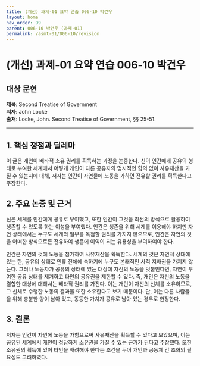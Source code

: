 ```yaml
---
title: (개선) 과제-01 요약 연습 006-10 박건우
layout: home
nav_order: 99
parent: 006-10 박건우 (과제-01)
permalink: /asmt-01/006-10/revision
---
```


# (개선) 과제-01 요약 연습 006-10 박건우  


## 대상 문헌
**제목**: Second Treatise of Government  
**저자**: John Locke  
**출처**: Locke, John. Second Treatise of Government, §§ 25-51.  

---

## 1. 핵심 쟁점과 딜레마  
이 글은 개인이 배타적 소유 권리를 획득하는 과정을 논증한다. 신이 인간에게 공유의 형태로 부여한 세계에서 어떻게 개인이 다른 공유자의 명시적인 합의 없이 사유재산을 가질 수 있는지에 대해, 저자는 인간이 자연물에 노동을 가하면 전유할 권리를 획득한다고 주장한다.  

## 2. 주요 논증 및 근거  

신은 세계를 인간에게 공유로 부여했고, 또한 인간이 그것을 최선의 방식으로 활용하여 생존할 수 있도록 하는 이성을 부여했다. 인간은 생존을 위해 세계를 이용해야 하지만 자연 상태에서는 누구도 세계의 일부를 독점할 권리를 가지지 않으므로, 인간은 자연의 것을 어떠한 방식으로든 전유하여 생존에 이익이 되는 유용성을 부여하여야 한다.  

인간은 자연의 것에 노동을 첨가하여 사유재산을 획득한다. 세계의 것은 자연적 상태에 있는 한, 공유의 상태로 인류 전체에 속하기에 누구도 본래적인 사적 지배권을 가지지 않는다. 그러나 노동자가 공유의 상태에 있는 대상에 자신의 노동을 덧붙인다면, 자연이 부여한 공유 상태를 제거하고 타인의 공유권을 제한할 수 있다. 즉, 개인은 자신의 노동을 결합한 대상에 대해서는 배타적 권리를 가진다. 이는 개인이 자신의 신체를 소유하므로, 그 신체로 수행한 노동의 결과물 또한 소유한다고 보기 때문이다. 단, 이는 다른 사람들을 위해 충분한 양이 남아 있고, 동등한 가치가 공유로 남아 있는 경우로 한정한다.  



## 3. 결론  

저자는 인간이 자연에 노동을 가함으로써 사유재산을 획득할 수 있다고 보았으며, 이는 공유된 세계에서 개인이 정당하게 소유권을 가질 수 있는 근거가 된다고 주장했다. 또한 소유권의 획득에 있어 타인을 배려해야 한다는 조건을 두어 개인과 공동체 간 조화의 필요성도 고려하였다.  
